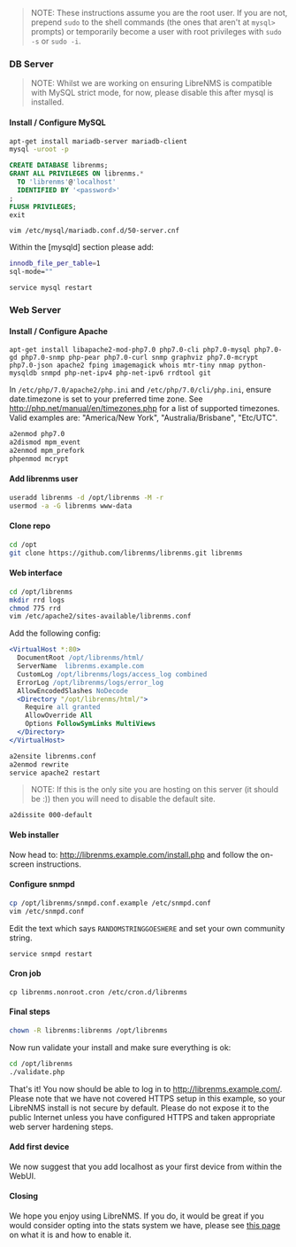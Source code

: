 > NOTE: These instructions assume you are the root user.  If you are not, prepend `sudo` to the shell commands (the ones that aren't at `mysql>` prompts) or temporarily become a user with root privileges with `sudo -s` or `sudo -i`.

### DB Server ###

> NOTE: Whilst we are working on ensuring LibreNMS is compatible with MySQL strict mode, for now, please disable this after mysql is installed.

#### Install / Configure MySQL
```bash
apt-get install mariadb-server mariadb-client
mysql -uroot -p
```

```sql
CREATE DATABASE librenms;
GRANT ALL PRIVILEGES ON librenms.*
  TO 'librenms'@'localhost'
  IDENTIFIED BY '<password>'
;
FLUSH PRIVILEGES;
exit
```

`vim /etc/mysql/mariadb.conf.d/50-server.cnf`

Within the [mysqld] section please add:

```bash
innodb_file_per_table=1
sql-mode=""
```

```service mysql restart```

### Web Server ###

#### Install / Configure Apache

`apt-get install libapache2-mod-php7.0 php7.0-cli php7.0-mysql php7.0-gd php7.0-snmp php-pear php7.0-curl snmp graphviz php7.0-mcrypt php7.0-json apache2 fping imagemagick whois mtr-tiny nmap python-mysqldb snmpd php-net-ipv4 php-net-ipv6 rrdtool git`

In `/etc/php/7.0/apache2/php.ini` and `/etc/php/7.0/cli/php.ini`, ensure date.timezone is set to your preferred time zone.  See http://php.net/manual/en/timezones.php for a list of supported timezones.  Valid examples are: "America/New York", "Australia/Brisbane", "Etc/UTC".

```bash
a2enmod php7.0
a2dismod mpm_event
a2enmod mpm_prefork
phpenmod mcrypt
```

#### Add librenms user

```bash
useradd librenms -d /opt/librenms -M -r
usermod -a -G librenms www-data
```

#### Clone repo

```bash
cd /opt
git clone https://github.com/librenms/librenms.git librenms
```

#### Web interface

```bash
cd /opt/librenms
mkdir rrd logs
chmod 775 rrd
vim /etc/apache2/sites-available/librenms.conf
```

Add the following config:

```apache
<VirtualHost *:80>
  DocumentRoot /opt/librenms/html/
  ServerName  librenms.example.com
  CustomLog /opt/librenms/logs/access_log combined
  ErrorLog /opt/librenms/logs/error_log
  AllowEncodedSlashes NoDecode
  <Directory "/opt/librenms/html/">
    Require all granted
    AllowOverride All
    Options FollowSymLinks MultiViews
  </Directory>
</VirtualHost>
```

```bash
a2ensite librenms.conf
a2enmod rewrite
service apache2 restart
```

> NOTE: If this is the only site you are hosting on this server (it should be :)) then you will need to disable the default site.

`a2dissite 000-default`

#### Web installer

Now head to: http://librenms.example.com/install.php and follow the on-screen instructions.

#### Configure snmpd

```bash
cp /opt/librenms/snmpd.conf.example /etc/snmpd.conf
vim /etc/snmpd.conf
```

Edit the text which says `RANDOMSTRINGGOESHERE` and set your own community string.

`service snmpd restart`

#### Cron job

`cp librenms.nonroot.cron /etc/cron.d/librenms`

#### Final steps

```bash
chown -R librenms:librenms /opt/librenms
```

Now run validate your install and make sure everything is ok:

```bash
cd /opt/librenms
./validate.php
```

That's it!  You now should be able to log in to http://librenms.example.com/.  Please note that we have not covered HTTPS setup in this example, so your LibreNMS install is not secure by default.  Please do not expose it to the public Internet unless you have configured HTTPS and taken appropriate web server hardening steps.

#### Add first device

We now suggest that you add localhost as your first device from within the WebUI.

#### Closing

We hope you enjoy using LibreNMS. If you do, it would be great if you would consider opting into the stats system we have, please see [this page](http://docs.librenms.org/General/Callback-Stats-and-Privacy/) on what it is and how to enable it.
